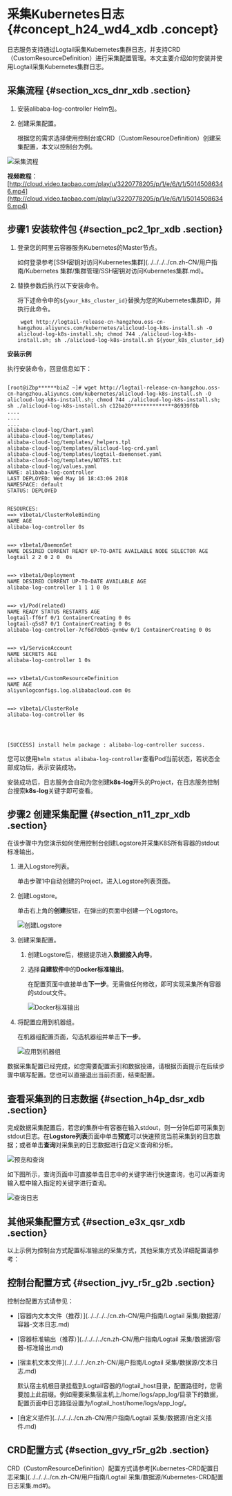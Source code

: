 # 采集Kubernetes日志 {#concept_h24_wd4_xdb .concept}

日志服务支持通过Logtail采集Kubernetes集群日志，并支持CRD（CustomResourceDefinition）进行采集配置管理。本文主要介绍如何安装并使用Logtail采集Kubernetes集群日志。

## 采集流程 {#section_xcs_dnr_xdb .section}

1.  安装alibaba-log-controller Helm包。
2.  创建采集配置。

    根据您的需求选择使用控制台或CRD（CustomResourceDefinition）创建采集配置，本文以控制台为例。


![](images/3793_zh-CN.png "采集流程")

**视频教程**：[http://cloud.video.taobao.com/play/u/3220778205/p/1/e/6/t/1/50145086346.mp4](http://cloud.video.taobao.com/play/u/3220778205/p/1/e/6/t/1/50145086346.mp4)

## 步骤1 安装软件包 {#section_pc2_1pr_xdb .section}

1.  登录您的阿里云容器服务Kubernetes的Master节点。

    如何登录参考[SSH密钥对访问Kubernetes集群](../../../../cn.zh-CN/用户指南/Kubernetes 集群/集群管理/SSH密钥对访问Kubernetes集群.md)。

2.  替换参数后执行以下安装命令。

    将下述命令中的`${your_k8s_cluster_id}`替换为您的Kubernetes集群ID，并执行此命令。

    ```
     wget http://logtail-release-cn-hangzhou.oss-cn-hangzhou.aliyuncs.com/kubernetes/alicloud-log-k8s-install.sh -O alicloud-log-k8s-install.sh; chmod 744 ./alicloud-log-k8s-install.sh; sh ./alicloud-log-k8s-install.sh ${your_k8s_cluster_id}
    ```


**安装示例**

执行安装命令，回显信息如下：

```

[root@iZbp******biaZ ~]# wget http://logtail-release-cn-hangzhou.oss-cn-hangzhou.aliyuncs.com/kubernetes/alicloud-log-k8s-install.sh -O alicloud-log-k8s-install.sh; chmod 744 ./alicloud-log-k8s-install.sh; sh ./alicloud-log-k8s-install.sh c12ba20**************86939f0b
....
....
....
alibaba-cloud-log/Chart.yaml
alibaba-cloud-log/templates/
alibaba-cloud-log/templates/_helpers.tpl
alibaba-cloud-log/templates/alicloud-log-crd.yaml
alibaba-cloud-log/templates/logtail-daemonset.yaml
alibaba-cloud-log/templates/NOTES.txt
alibaba-cloud-log/values.yaml
NAME: alibaba-log-controller
LAST DEPLOYED: Wed May 16 18:43:06 2018
NAMESPACE: default
STATUS: DEPLOYED


RESOURCES:
==> v1beta1/ClusterRoleBinding
NAME AGE
alibaba-log-controller 0s


==> v1beta1/DaemonSet
NAME DESIRED CURRENT READY UP-TO-DATE AVAILABLE NODE SELECTOR AGE
logtail 2 2 0 2 0  0s


==> v1beta1/Deployment
NAME DESIRED CURRENT UP-TO-DATE AVAILABLE AGE
alibaba-log-controller 1 1 1 0 0s


==> v1/Pod(related)
NAME READY STATUS RESTARTS AGE
logtail-ff6rf 0/1 ContainerCreating 0 0s
logtail-q5s87 0/1 ContainerCreating 0 0s
alibaba-log-controller-7cf6d7dbb5-qvn6w 0/1 ContainerCreating 0 0s


==> v1/ServiceAccount
NAME SECRETS AGE
alibaba-log-controller 1 0s


==> v1beta1/CustomResourceDefinition
NAME AGE
aliyunlogconfigs.log.alibabacloud.com 0s


==> v1beta1/ClusterRole
alibaba-log-controller 0s




[SUCCESS] install helm package : alibaba-log-controller success.
```

您可以使用`helm status alibaba-log-controller`查看Pod当前状态，若状态全部成功后，表示安装成功。

安装成功后，日志服务会自动为您创建**k8s-log**开头的Project，在日志服务控制台搜索**k8s-log**关键字即可查看。

## 步骤2 创建采集配置 {#section_n11_zpr_xdb .section}

在该步骤中为您演示如何使用控制台创建Logstore并采集K8S所有容器的stdout标准输出。

1.  进入Logstore列表。

    单击步骤1中自动创建的Project，进入Logstore列表页面。

2.  创建Logstore。

    单击右上角的**创建**按钮，在弹出的页面中创建一个Logstore。

    ![](images/3794_zh-CN.png "创建Logstore")

3.  创建采集配置。

    1.  创建Logstore后，根据提示进入**数据接入向导**。
    2.  选择**自建软件**中的**Docker标准输出**。

        在配置页面中直接单击**下一步**。无需做任何修改，即可实现采集所有容器的stdout文件。

        ![](images/3796_zh-CN.png "Docker标准输出")

4.  将配置应用到机器组。

    在机器组配置页面，勾选机器组并单击**下一步**。

    ![](images/3797_zh-CN.png "应用到机器组")


数据采集配置已经完成，如您需要配置索引和数据投递，请根据页面提示在后续步骤中填写配置。您也可以直接退出当前页面，结束配置。

## 查看采集到的日志数据 {#section_h4p_dsr_xdb .section}

完成数据采集配置后，若您的集群中有容器在输入stdout，则一分钟后即可采集到stdout日志。在**Logstore列表**页面中单击**预览**可以快速预览当前采集到的日志数据；或者单击**查询**对采集到的日志数据进行自定义查询和分析。

![](images/3798_zh-CN.png "预览和查询")

如下图所示，查询页面中可直接单击日志中的关键字进行快速查询，也可以再查询输入框中输入指定的关键字进行查询。

![](images/3804_zh-CN.png "查询日志")

## 其他采集配置方式 {#section_e3x_qsr_xdb .section}

以上示例为控制台方式配置标准输出的采集方式，其他采集方式及详细配置请参考：

## 控制台配置方式 {#section_jvy_r5r_g2b .section}

控制台配置方式请参见：

-   [容器内文本文件（推荐）](../../../../cn.zh-CN/用户指南/Logtail 采集/数据源/容器-文本日志.md)
-   [容器标准输出（推荐）](../../../../cn.zh-CN/用户指南/Logtail 采集/数据源/容器-标准输出.md)
-   [宿主机文本文件](../../../../cn.zh-CN/用户指南/Logtail 采集/数据源/文本日志.md)

    默认宿主机根目录挂载到Logtail容器的/logtail\_host目录，配置路径时，您需要加上此前缀。例如需要采集宿主机上/home/logs/app\_log/目录下的数据，配置页面中日志路径设置为/logtail\_host/home/logs/app\_log/。

-   [自定义插件](../../../../cn.zh-CN/用户指南/Logtail 采集/数据源/自定义插件.md)

## CRD配置方式 {#section_gvy_r5r_g2b .section}

CRD（CustomResourceDefinition）配置方式请参考[Kubernetes-CRD配置日志采集](../../../../cn.zh-CN/用户指南/Logtail 采集/数据源/Kubernetes-CRD配置日志采集.md#)。

